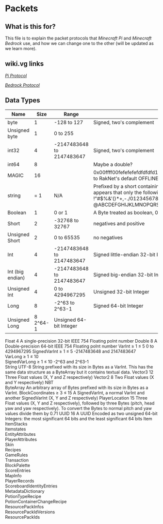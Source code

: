 # Packets

## What is this for?
This file is to explain the packet protocols that *Minecraft Pi* and *Minecraft Bedrock* use, and how we can change one to the other (will be updated as we learn more).

## wiki.vg links
[*Pi Protocol*](https://wiki.vg/Pocket_Minecraft_Protocol)

[*Bedrock Protocol*](https://wiki.vg/Bedrock_Protocol)

## Data Types
Name | Size | Range | Notes
---- | ---- | ----- | -----
byte | 1 | -128 to 127 | Signed, two's complement
Unsigned byte | 1 | 0 to 255 | 
int32	| 4	| -2147483648 to 2147483647	| Signed, two's complement
int64	| 8	|  | Maybe a double?
MAGIC	| 16 |  | 0x00ffff00fefefefefdfdfdfd12345678	always those hex bytes, corresponding to RakNet's default OFFLINE_MESSAGE_DATA_ID
string|	= 1	| N/A	| Prefixed by a short containing the length of the string in characters. It appears that only the following ASCII characters can be displayed: !"#$%&'()\*+,-./0123456789:;<=\>?@ABCDEFGHIJKLMNOPQRSTUVWXYZ[\\]^\_\`abcdefghijklmnopqrstuvwxyz{\|}~
Boolean	| 1	| 0 or 1	| A Byte treated as boolean, 0 is false but anything greater then that is true
Short	| 2	| -32768 to 32767 | negatives and positive
Unsigned Short | 2|	0 to 65535	| no negatives
Int	| 4	| -2147483648 to 2147483647	| Signed little-endian 32-bit Integer
Int (big endian)	| 4	| -2147483648 to 2147483647	| Signed big-endian 32-bit Integer
Unsigned Int	| 4	| 0 to 4294967295	| Unsigned 32-bit Integer
Long	| 8	| -2^63 to 2^63-1	| Signed 64-bit Integer
Unsigned Long	| 8	2^64-1	| Unsigned 64-bit Integer


Float	4		A single-precision 32-bit IEEE 754 Floating poInt number
Double	8		A Double-precision 64-bit IEEE 754 Floating poInt number
VarInt	≥ 1
≤ 5	0 to 4294967295	
SignedVarInt	≥ 1
≤ 5	-2147483648 and 2147483647	
VarLong	≥ 1
≤ 10		
SignedVarLong	≥ 1
≤ 10	-2^63 and 2^63-1	
String			UTF-8 String prefixed with its size in Bytes as a VarInt. This has the same data structure as a ByteArray but it contains textual data.
Vector3	12		Three Float values (X, Y and Z respectively)
Vector2	8		Two Float values (X and Y respectively)
NBT			
ByteArray			An arbitrary array of Bytes prefixed with its size in Bytes as a VarInt.
BlockCoordinates	≥ 3
≤ 15		A SignedVarInt, a normal VarInt and another SignedVarInt (X, Y and Z respectively)
PlayerLocation	15		Three Float values (X, Y and Z respectively), followed by three Bytes (pitch, head yaw and yaw respectively). To convert the Bytes to normal pitch and yaw values divide them by 0.71
UUID	16	A UUID	Encoded as two unsigned 64-bit Integers: the most significant 64 bits and the least significant 64 bits
Item			
ItemStacks			
Itemstates			
EntityAttributes			
PlayerAttributes			
Skin			
Recipes			
GameRules			
Transaction			
BlockPalette			
ScoreEntries			
MapInfo			
PlayerRecords			
ScoreboardIdentityEntries			
MetadataDictionary			
PotionTypeRecipe			
PotionContainerChangeRecipe			
ResourcePackInfos			
ResourcePackIdVersions			
ResourcePackIds			
